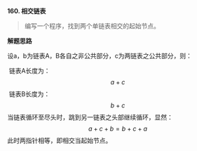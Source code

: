 **160. 相交链表**

> 编写一个程序，找到两个单链表相交的起始节点。



**解题思路**

设a，b为链表A，B各自之非公共部分，c为两链表之公共部分，则：

​	链表A长度为：
$$
a+c
$$
​	链表B长度为：
$$
b+c
$$
当链表循环至尽头时，跳到另一链表之头部继续循环，显然：
$$
a+c+b = b+c+a
$$
此时两指针相等，即相交当起始节点。

